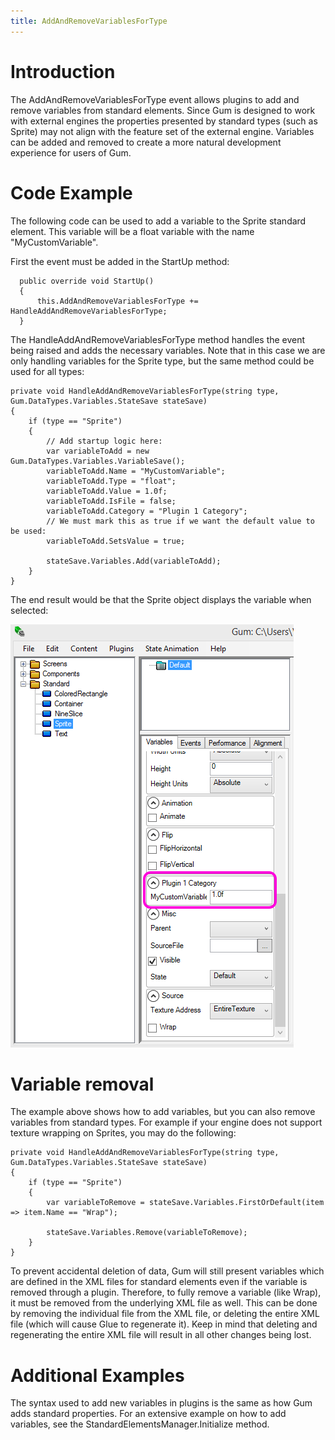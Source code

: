 ```yaml
---
title: AddAndRemoveVariablesForType
---
```


# Introduction

The AddAndRemoveVariablesForType event allows plugins to add and remove variables from standard elements. Since Gum is designed to work with external engines the properties presented by standard types (such as Sprite) may not align with the feature set of the external engine. Variables can be added and removed to create a more natural development experience for users of Gum.

# Code Example

The following code can be used to add a variable to the Sprite standard element. This variable will be a float variable with the name "MyCustomVariable".

First the event must be added in the StartUp method:
```
  public override void StartUp()
  {
      this.AddAndRemoveVariablesForType += HandleAddAndRemoveVariablesForType;
  }
```

The HandleAddAndRemoveVariablesForType method handles the event being raised and adds the necessary variables. Note that in this case we are only handling variables for the Sprite type, but the same method could be used for all types:
```
private void HandleAddAndRemoveVariablesForType(string type, Gum.DataTypes.Variables.StateSave stateSave)
{
    if (type == "Sprite")
    {
        // Add startup logic here:
        var variableToAdd = new Gum.DataTypes.Variables.VariableSave();
        variableToAdd.Name = "MyCustomVariable";
        variableToAdd.Type = "float";
        variableToAdd.Value = 1.0f;
        variableToAdd.IsFile = false;
        variableToAdd.Category = "Plugin 1 Category";
        // We must mark this as true if we want the default value to be used:
        variableToAdd.SetsValue = true;

        stateSave.Variables.Add(variableToAdd);
    }
}
```

The end result would be that the Sprite object displays the variable when selected:

![](GumCustomPropertyInPropertyGrid.png)

# Variable removal

The example above shows how to add variables, but you can also remove variables from standard types. For example if your engine does not support texture wrapping on Sprites, you may do the following:

```
private void HandleAddAndRemoveVariablesForType(string type, Gum.DataTypes.Variables.StateSave stateSave)
{
    if (type == "Sprite")
    {
        var variableToRemove = stateSave.Variables.FirstOrDefault(item => item.Name == "Wrap");

        stateSave.Variables.Remove(variableToRemove);
    }
}
```

To prevent accidental deletion of data, Gum will still present variables which are defined in the XML files for standard elements even if the variable is removed through a plugin. Therefore, to fully remove a variable (like Wrap), it must be removed from the underlying XML file as well. This can be done by removing the individual file from the XML file, or deleting the entire XML file (which will cause Glue to regenerate it). Keep in mind that deleting and regenerating the entire XML file will result in all other changes being lost.

# Additional Examples

The syntax used to add new variables in plugins is the same as how Gum adds standard properties.  For an extensive example on how to add variables, see the StandardElementsManager.Initialize method.
